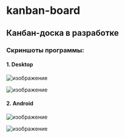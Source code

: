 # kanban-board
## Канбан-доска в разработке
### Скриншоты программы:
#### 1. Desktop

![изображение](https://user-images.githubusercontent.com/35489460/141598476-668d484a-41c4-4414-9993-7edc7faf9017.png)

![изображение](https://user-images.githubusercontent.com/35489460/141598486-5961e9f0-86e6-4296-b958-75612eb39825.png)

#### 2. Android

![изображение](https://user-images.githubusercontent.com/35489460/141519677-201def95-d492-4b98-b550-5a4182a510ff.png)

![изображение](https://user-images.githubusercontent.com/35489460/141519868-29b8bc86-e6ab-47da-847a-f89b3e403e14.png)
